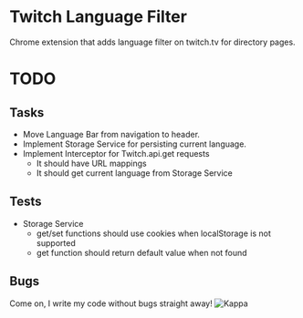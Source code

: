 # Twitch Language Filter

Chrome extension that adds language filter on twitch.tv for directory pages.

# TODO

## Tasks

- Move Language Bar from navigation to header.
- Implement Storage Service for persisting current language.
- Implement Interceptor for Twitch.api.get requests
  - It should have URL mappings
  - It should get current language from Storage Service

## Tests

- Storage Service
  - get/set functions should use cookies when localStorage is not supported
  - get function should return default value when not found

## Bugs

Come on, I write my code without bugs straight away! ![Kappa](http://static-cdn.jtvnw.net/emoticons/v1/25/1.0)
